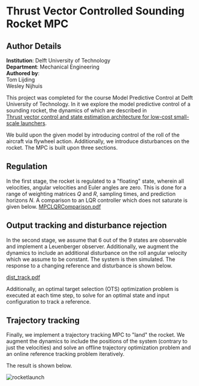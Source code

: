 # Thrust Vector Controlled Sounding Rocket MPC

## Author Details
**Institution**: Delft University of Technology \
**Department**: Mechanical Engineering \
**Authored by**: \
Tom Lijding \
Wesley Nijhuis

This project was completed for the course Model Predictive Control at Delft University of Technology. In it we explore the model predictive control of a sounding rocket, the dynamics of which are described in \
[Thrust vector control and state estimation architecture for low-cost small-scale launchers](https://arxiv.org/abs/2303.16983).

We build upon the given model by introducing control of the roll of the aircraft via flywheel action. Additionally, we introduce disturbances on the rocket. The MPC is built upon three sections.

## Regulation
In the first stage, the rocket is regulated to a "floating" state, wherein all velocities, angular velocities and Euler angles are zero. This is done for a range of weighting matrices $Q$ and $R$, sampling times, and prediction horizons $N$. A comparison to an LQR controller which does not saturate is given below.
[MPCLQRComparison.pdf](https://github.com/user-attachments/files/19686463/MPCLQRComparison.pdf)

## Output tracking and disturbance rejection
In the second stage, we assume that 6 out of the 9 states are observable and implement a Leuenberger observer. Additionally, we augment the dynamics to include an additional disturbance on the roll angular velocity which we assume to be constant. The system is then simulated. The response to a changing reference and disturbance is shown below.

[dist_track.pdf](https://github.com/user-attachments/files/19686465/dist_track.pdf)


Additionally, an optimal target selection (OTS) optimization problem is executed at each time step, to solve for an optimal state and input configuration to track a reference.

## Trajectory tracking
Finally, we implement a trajectory tracking MPC to "land" the rocket. We augment the dynamics to include the positions of the system (contrary to just the velocities) and solve an offline trajectory optimization problem and an online reference tracking problem iteratively.

The result is shown below.

![rocketlaunch](https://github.com/user-attachments/assets/66b14073-fd94-4857-b341-9a2e278c8eff)
